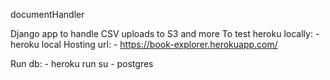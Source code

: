 
documentHandler

Django app to handle CSV uploads to S3 and more
To test heroku locally:
    - heroku local
Hosting url:
    - https://book-explorer.herokuapp.com/

Run db:
    - heroku run su - postgres

